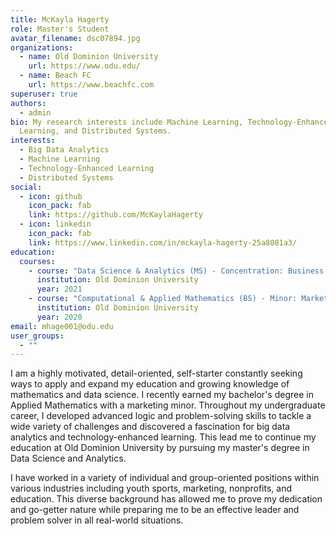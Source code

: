 ```yaml
---
title: McKayla Hagerty
role: Master's Student
avatar_filename: dsc07894.jpg
organizations:
  - name: Old Dominion University
    url: https://www.odu.edu/
  - name: Beach FC
    url: https://www.beachfc.com
superuser: true
authors:
  - admin
bio: My research interests include Machine Learning, Technology-Enhanced
  Learning, and Distributed Systems.
interests:
  - Big Data Analytics
  - Machine Learning
  - Technology-Enhanced Learning
  - Distributed Systems
social:
  - icon: github
    icon_pack: fab
    link: https://github.com/McKaylaHagerty
  - icon: linkedin
    icon_pack: fab
    link: https://www.linkedin.com/in/mckayla-hagerty-25a8081a3/
education:
  courses:
    - course: "Data Science & Analytics (MS) - Concentration: Business Intelligence  "
      institution: Old Dominion University
      year: 2021
    - course: "Computational & Applied Mathematics (BS) - Minor: Marketing "
      institution: Old Dominion University
      year: 2020
email: mhage001@odu.edu
user_groups:
  - ""
---
```

I am a highly motivated, detail-oriented, self-starter constantly seeking ways to apply and expand my education and growing knowledge of mathematics and data science. I recently earned my bachelor's degree in Applied Mathematics with a marketing minor. Throughout my undergraduate career, I developed advanced logic and problem-solving skills to tackle a wide variety of challenges and discovered a fascination for big data analytics and technology-enhanced learning. This lead me to continue my education at Old Dominion University by pursuing my master's degree in Data Science and Analytics. 

I have worked in a variety of individual and group-oriented positions within various industries including youth sports, marketing, nonprofits, and education. This diverse background has allowed me to prove my dedication and go-getter nature while preparing me to be an effective leader and problem solver in all real-world situations.